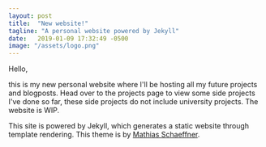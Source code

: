 ```yaml
---
layout: post
title:  "New website!"
tagline: "A personal website powered by Jekyll"
date:   2019-01-09 17:32:49 -0500
image: "/assets/logo.png"
---
```

Hello,

this is my new personal website where I'll be hosting all my future projects and blogposts. Head over to the projects page to view some side projects I've done so far, these side projects do not include university projects. The website is WIP.

This site is powered by Jekyll, which generates a static website through template rendering. This theme is by [Mathias Schaeffner](https://github.com/mschaeffner).